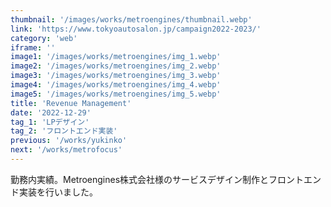 ```yaml
---
thumbnail: '/images/works/metroengines/thumbnail.webp'
link: 'https://www.tokyoautosalon.jp/campaign2022-2023/'
category: 'web'
iframe: ''
image1: '/images/works/metroengines/img_1.webp'
image2: '/images/works/metroengines/img_2.webp'
image3: '/images/works/metroengines/img_3.webp'
image4: '/images/works/metroengines/img_4.webp'
image5: '/images/works/metroengines/img_5.webp'
title: 'Revenue Management'
date: '2022-12-29'
tag_1: 'LPデザイン'
tag_2: 'フロントエンド実装'
previous: '/works/yukinko'
next: '/works/metrofocus'
---
```


勤務内実績。Metroengines株式会社様のサービスデザイン制作とフロントエンド実装を行いました。